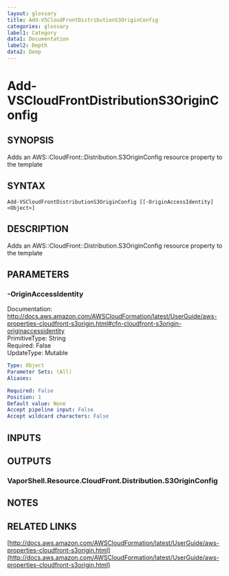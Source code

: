 ```yaml
---
layout: glossary
title: Add-VSCloudFrontDistributionS3OriginConfig
categories: glossary
label1: Category
data1: Documentation
label2: Depth
data2: Deep
---
```


# Add-VSCloudFrontDistributionS3OriginConfig

## SYNOPSIS
Adds an AWS::CloudFront::Distribution.S3OriginConfig resource property to the template

## SYNTAX

```
Add-VSCloudFrontDistributionS3OriginConfig [[-OriginAccessIdentity] <Object>]
```

## DESCRIPTION
Adds an AWS::CloudFront::Distribution.S3OriginConfig resource property to the template

## PARAMETERS

### -OriginAccessIdentity
Documentation: http://docs.aws.amazon.com/AWSCloudFormation/latest/UserGuide/aws-properties-cloudfront-s3origin.html#cfn-cloudfront-s3origin-originaccessidentity    
PrimitiveType: String    
Required: False    
UpdateType: Mutable

```yaml
Type: Object
Parameter Sets: (All)
Aliases: 

Required: False
Position: 1
Default value: None
Accept pipeline input: False
Accept wildcard characters: False
```

## INPUTS

## OUTPUTS

### VaporShell.Resource.CloudFront.Distribution.S3OriginConfig

## NOTES

## RELATED LINKS

[http://docs.aws.amazon.com/AWSCloudFormation/latest/UserGuide/aws-properties-cloudfront-s3origin.html](http://docs.aws.amazon.com/AWSCloudFormation/latest/UserGuide/aws-properties-cloudfront-s3origin.html)

